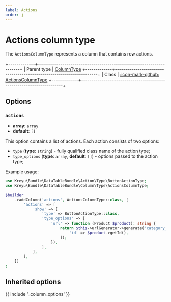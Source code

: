 ```yaml
---
label: Actions
order: j
---
```


# Actions column type

The `ActionsColumnType` represents a column that contains row actions.

+-------------+---------------------------------------------------------------------+
| Parent type | [ColumnType](column)
+-------------+---------------------------------------------------------------------+
| Class       | [:icon-mark-github: ActionsColumnType](https://github.com/Kreyu/data-table-bundle/blob/main/src/Column/Type/ActionsColumnType.php)
+-------------+---------------------------------------------------------------------+

## Options

### `actions`

- **array**: `array`
- **default**: `[]`

This option contains a list of actions. Each action consists of two options:

- `type` (**type**: `string`) - fully qualified class name of the action type;
- `type_options` (**type**: `array`, **default**: `[]`) - options passed to the action type;

Example usage:

```php #
use Kreyu\Bundle\DataTableBundle\Action\Type\ButtonActionType;
use Kreyu\Bundle\DataTableBundle\Column\Type\ActionsColumnType;

$builder
    ->addColumn('actions', ActionsColumnType::class, [
        'actions' => [
            'show' => [
                'type' => ButtonActionType::class,
                'type_options' => [
                    'url' => function (Product $product): string {
                        return $this->urlGenerator->generate('category_show', [
                            'id' => $product->getId(),
                        ]);
                    }),                
                ],
            ],
        ],
    ])
;
```

## Inherited options

{{ include '_column_options' }}
